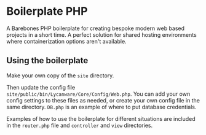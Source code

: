 # Boilerplate PHP

A Barebones PHP boilerplate for creating bespoke modern web based projects in a short time. A perfect solution for shared hosting environments where containerization options aren't available.

## Using the boilerplate

Make your own copy of the `site` directory.

Then update the config file `site/public/bin/Lycanware/Core/Config/Web.php`. You can add your own config settings to these files as needed, or create your own config file in the same directory. `DB.php` is an example of where to put database credentials.

Examples of how to use the boilerplate for different situations are included in the `router.php` file and `controller` and `view` directories.
